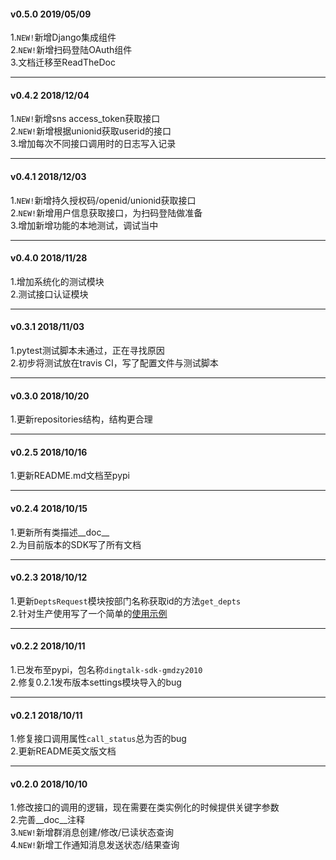 #### v0.5.0 2019/05/09
1.`NEW!`新增Django集成组件  
2.`NEW!`新增扫码登陆OAuth组件  
3.文档迁移至ReadTheDoc  

-------------------------------------------------------------------------------
#### v0.4.2 2018/12/04
1.`NEW!`新增sns access_token获取接口  
2.`NEW!`新增根据unionid获取userid的接口  
3.增加每次不同接口调用时的日志写入记录  

-------------------------------------------------------------------------------

#### v0.4.1 2018/12/03
1.`NEW!`新增持久授权码/openid/unionid获取接口  
2.`NEW!`新增用户信息获取接口，为扫码登陆做准备  
3.增加新增功能的本地测试，调试当中  

-------------------------------------------------------------------------------

#### v0.4.0 2018/11/28
1.增加系统化的测试模块  
2.测试接口认证模块  

-------------------------------------------------------------------------------

#### v0.3.1 2018/11/03
1.pytest测试脚本未通过，正在寻找原因  
2.初步将测试放在travis CI，写了配置文件与测试脚本

-------------------------------------------------------------------------------

#### v0.3.0 2018/10/20
1.更新repositories结构，结构更合理

-------------------------------------------------------------------------------

#### v0.2.5 2018/10/16
1.更新README.md文档至pypi

-------------------------------------------------------------------------------

#### v0.2.4 2018/10/15
1.更新所有类描述__doc__      
2.为目前版本的SDK写了所有文档

-------------------------------------------------------------------------------

#### v0.2.3 2018/10/12
1.更新`DeptsRequest`模块按部门名称获取id的方法`get_depts`      
2.针对生产使用写了一个简单的[使用示例](https://github.com/gmdzy2010/dingtalk_sdk_gmdzy2010/blob/master/doc_for_bms.md)  

-------------------------------------------------------------------------------

#### v0.2.2 2018/10/11
1.已发布至pypi，包名称`dingtalk-sdk-gmdzy2010`      
2.修复0.2.1发布版本settings模块导入的bug       

-------------------------------------------------------------------------------

#### v0.2.1 2018/10/11
1.修复接口调用属性`call_status`总为否的bug    
2.更新README英文版文档   

-------------------------------------------------------------------------------

#### v0.2.0 2018/10/10
1.修改接口的调用的逻辑，现在需要在类实例化的时候提供关键字参数    
2.完善__doc__注释   
3.`NEW!`新增群消息创建/修改/已读状态查询    
4.`NEW!`新增工作通知消息发送状态/结果查询    

